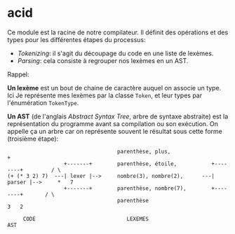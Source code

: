 acid
====

Ce module est la racine de notre compilateur. Il définit des opérations et des
types pour les différentes étapes du processus:

- *Tokenizing*: il s'agit du découpage du code en une liste de lexèmes.
- *Parsing*: cela consiste à regrouper nos lexèmes en un AST.

Rappel:

**Un lexème** est un bout de chaine de caractère auquel on associe un type. Ici
Je représente mes lexèmes par la classe `Token`, et leur types par l'énumération
`TokenType`.

**Un AST** (de l'anglais *Abstract Syntax Tree*, arbre de syntaxe abstraite)
est la représentation du programme avant sa compilation ou son exécution.
On appelle ça un arbre car on représente souvent le résultat sous cette forme
(troisième étape):

```
                                   parenthèse, plus,                                 +
                  +-------+        parenthèse, étoile,           +--------+         / \
(+ (* 3 2) 7)  ---| lexer |-->     nombre(3), nombre(2),      ---| parser |-->     *   7
                  +-------+        parenthèse, nombre(7),        +--------+       / \
                                   parenthèse                                    3   2

     CODE                             LEXEMES                                   AST
```
